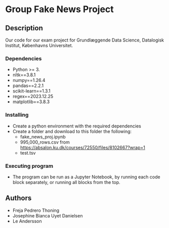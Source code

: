 # Group Fake News Project

## Description
Our code for our exam project for Grundlæggende Data Science, Datalogisk Institut, Københavns Universitet.

### Dependencies

* Python >= 3.
* nltk==3.8.1
* numpy==1.26.4
* pandas==2.2.1
* scikit-learn==1.3.1
* regex==2023.12.25
* matplotlib==3.8.3

### Installing

* Create a python environment with the required dependencies
* Create a folder and download to this folder the following:
  * fake_news_proj.ipynb
  * 995,000_rows.csv from https://absalon.ku.dk/courses/72550/files/8102667?wrap=1
  * test.tsv


### Executing program

* The program can be run as a Jupyter Notebook, by running each code block separately, or running all blocks from the top.

## Authors
* Freja Pedrero Thoning
* Josephine Bianca Uyet Danielsen
* Le Andersson

